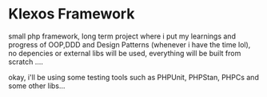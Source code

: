 # Klexos Framework 
small php framework, long term project where i put my learnings and progress of OOP,DDD and Design Patterns (whenever i have the time lol), no depencies or external libs will be used, everything will be built from scratch
....

okay, i'll be using some testing tools such as PHPUnit, PHPStan, PHPCs and some other libs...